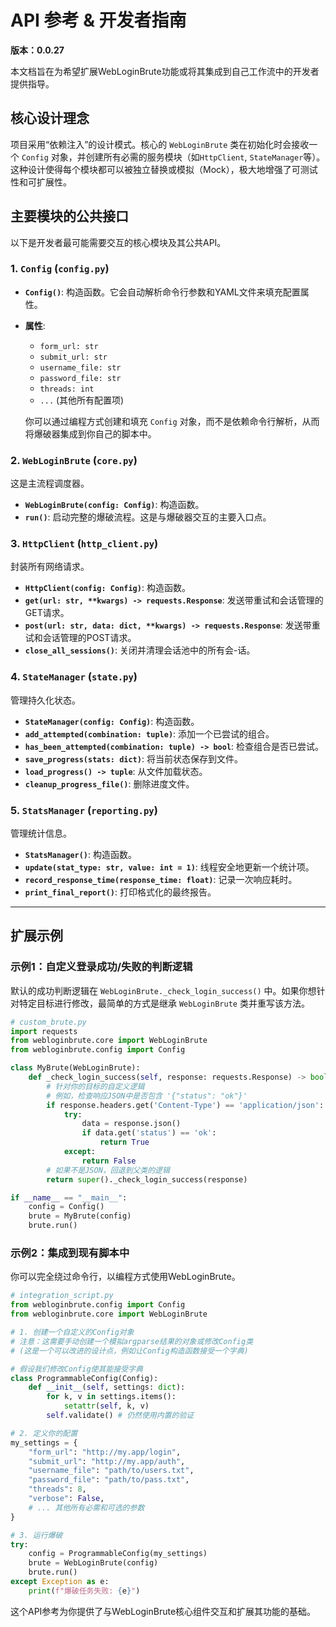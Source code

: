 # API 参考 & 开发者指南

**版本：0.0.27**

本文档旨在为希望扩展WebLoginBrute功能或将其集成到自己工作流中的开发者提供指导。

## 核心设计理念

项目采用“依赖注入”的设计模式。核心的 `WebLoginBrute` 类在初始化时会接收一个 `Config` 对象，并创建所有必需的服务模块（如`HttpClient`, `StateManager`等）。这种设计使得每个模块都可以被独立替换或模拟（Mock），极大地增强了可测试性和可扩展性。

## 主要模块的公共接口

以下是开发者最可能需要交互的核心模块及其公共API。

### 1. `Config` (`config.py`)

-   **`Config()`**: 构造函数。它会自动解析命令行参数和YAML文件来填充配置属性。
-   **属性**:
    -   `form_url: str`
    -   `submit_url: str`
    -   `username_file: str`
    -   `password_file: str`
    -   `threads: int`
    -   `...` (其他所有配置项)

    你可以通过编程方式创建和填充 `Config` 对象，而不是依赖命令行解析，从而将爆破器集成到你自己的脚本中。

### 2. `WebLoginBrute` (`core.py`)

这是主流程调度器。

-   **`WebLoginBrute(config: Config)`**: 构造函数。
-   **`run()`**: 启动完整的爆破流程。这是与爆破器交互的主要入口点。

### 3. `HttpClient` (`http_client.py`)

封装所有网络请求。

-   **`HttpClient(config: Config)`**: 构造函数。
-   **`get(url: str, **kwargs) -> requests.Response`**: 发送带重试和会话管理的GET请求。
-   **`post(url: str, data: dict, **kwargs) -> requests.Response`**: 发送带重试和会话管理的POST请求。
-   **`close_all_sessions()`**: 关闭并清理会话池中的所有会-话。

### 4. `StateManager` (`state.py`)

管理持久化状态。

-   **`StateManager(config: Config)`**: 构造函数。
-   **`add_attempted(combination: tuple)`**: 添加一个已尝试的组合。
-   **`has_been_attempted(combination: tuple) -> bool`**: 检查组合是否已尝试。
-   **`save_progress(stats: dict)`**: 将当前状态保存到文件。
-   **`load_progress() -> tuple`**: 从文件加载状态。
-   **`cleanup_progress_file()`**: 删除进度文件。

### 5. `StatsManager` (`reporting.py`)

管理统计信息。

-   **`StatsManager()`**: 构造函数。
-   **`update(stat_type: str, value: int = 1)`**: 线程安全地更新一个统计项。
-   **`record_response_time(response_time: float)`**: 记录一次响应耗时。
-   **`print_final_report()`**: 打印格式化的最终报告。

---

## 扩展示例

### 示例1：自定义登录成功/失败的判断逻辑

默认的成功判断逻辑在 `WebLoginBrute._check_login_success()` 中。如果你想针对特定目标进行修改，最简单的方式是继承 `WebLoginBrute` 类并重写该方法。

```python
# custom_brute.py
import requests
from webloginbrute.core import WebLoginBrute
from webloginbrute.config import Config

class MyBrute(WebLoginBrute):
    def _check_login_success(self, response: requests.Response) -> bool:
        # 针对你的目标的自定义逻辑
        # 例如，检查响应JSON中是否包含 '{"status": "ok"}'
        if response.headers.get('Content-Type') == 'application/json':
            try:
                data = response.json()
                if data.get('status') == 'ok':
                    return True
            except:
                return False
        # 如果不是JSON，回退到父类的逻辑
        return super()._check_login_success(response)

if __name__ == "__main__":
    config = Config()
    brute = MyBrute(config)
    brute.run()
```

### 示例2：集成到现有脚本中

你可以完全绕过命令行，以编程方式使用WebLoginBrute。

```python
# integration_script.py
from webloginbrute.config import Config
from webloginbrute.core import WebLoginBrute

# 1. 创建一个自定义的Config对象
# 注意：这需要手动创建一个模拟argparse结果的对象或修改Config类
# (这是一个可以改进的设计点，例如让Config构造函数接受一个字典)

# 假设我们修改Config使其能接受字典
class ProgrammableConfig(Config):
    def __init__(self, settings: dict):
        for k, v in settings.items():
            setattr(self, k, v)
        self.validate() # 仍然使用内置的验证

# 2. 定义你的配置
my_settings = {
    "form_url": "http://my.app/login",
    "submit_url": "http://my.app/auth",
    "username_file": "path/to/users.txt",
    "password_file": "path/to/pass.txt",
    "threads": 8,
    "verbose": False,
    # ... 其他所有必需和可选的参数
}

# 3. 运行爆破
try:
    config = ProgrammableConfig(my_settings)
    brute = WebLoginBrute(config)
    brute.run()
except Exception as e:
    print(f"爆破任务失败: {e}")

```

这个API参考为你提供了与WebLoginBrute核心组件交互和扩展其功能的基础。 
